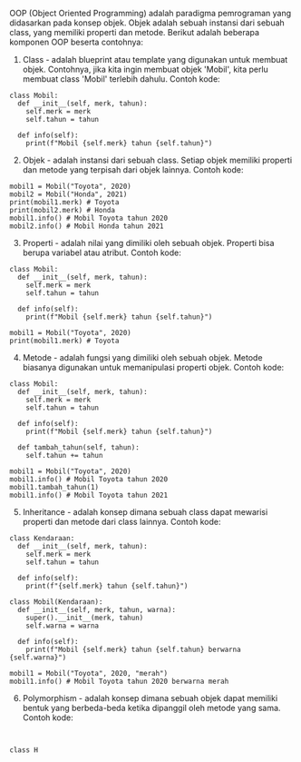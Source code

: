 

OOP (Object Oriented Programming) adalah paradigma pemrograman yang didasarkan pada konsep objek. Objek adalah sebuah instansi dari sebuah class, yang memiliki properti dan metode. Berikut adalah beberapa komponen OOP beserta contohnya:

1. Class - adalah blueprint atau template yang digunakan untuk membuat objek. Contohnya, jika kita ingin membuat objek 'Mobil', kita perlu membuat class 'Mobil' terlebih dahulu. Contoh kode:

```
class Mobil:
  def __init__(self, merk, tahun):
    self.merk = merk
    self.tahun = tahun

  def info(self):
    print(f"Mobil {self.merk} tahun {self.tahun}")
```

2. Objek - adalah instansi dari sebuah class. Setiap objek memiliki properti dan metode yang terpisah dari objek lainnya. Contoh kode:

```
mobil1 = Mobil("Toyota", 2020)
mobil2 = Mobil("Honda", 2021)
print(mobil1.merk) # Toyota
print(mobil2.merk) # Honda
mobil1.info() # Mobil Toyota tahun 2020
mobil2.info() # Mobil Honda tahun 2021
```

3. Properti - adalah nilai yang dimiliki oleh sebuah objek. Properti bisa berupa variabel atau atribut. Contoh kode:

```
class Mobil:
  def __init__(self, merk, tahun):
    self.merk = merk
    self.tahun = tahun

  def info(self):
    print(f"Mobil {self.merk} tahun {self.tahun}")

mobil1 = Mobil("Toyota", 2020)
print(mobil1.merk) # Toyota
```

4. Metode - adalah fungsi yang dimiliki oleh sebuah objek. Metode biasanya digunakan untuk memanipulasi properti objek. Contoh kode:

```
class Mobil:
  def __init__(self, merk, tahun):
    self.merk = merk
    self.tahun = tahun

  def info(self):
    print(f"Mobil {self.merk} tahun {self.tahun}")

  def tambah_tahun(self, tahun):
    self.tahun += tahun

mobil1 = Mobil("Toyota", 2020)
mobil1.info() # Mobil Toyota tahun 2020
mobil1.tambah_tahun(1)
mobil1.info() # Mobil Toyota tahun 2021
```

5. Inheritance - adalah konsep dimana sebuah class dapat mewarisi properti dan metode dari class lainnya. Contoh kode:

```
class Kendaraan:
  def __init__(self, merk, tahun):
    self.merk = merk
    self.tahun = tahun

  def info(self):
    print(f"{self.merk} tahun {self.tahun}")

class Mobil(Kendaraan):
  def __init__(self, merk, tahun, warna):
    super().__init__(merk, tahun)
    self.warna = warna

  def info(self):
    print(f"Mobil {self.merk} tahun {self.tahun} berwarna {self.warna}")

mobil1 = Mobil("Toyota", 2020, "merah")
mobil1.info() # Mobil Toyota tahun 2020 berwarna merah
```

6. Polymorphism - adalah konsep dimana sebuah objek dapat memiliki bentuk yang berbeda-beda ketika dipanggil oleh metode yang sama. Contoh kode:

```


class H
